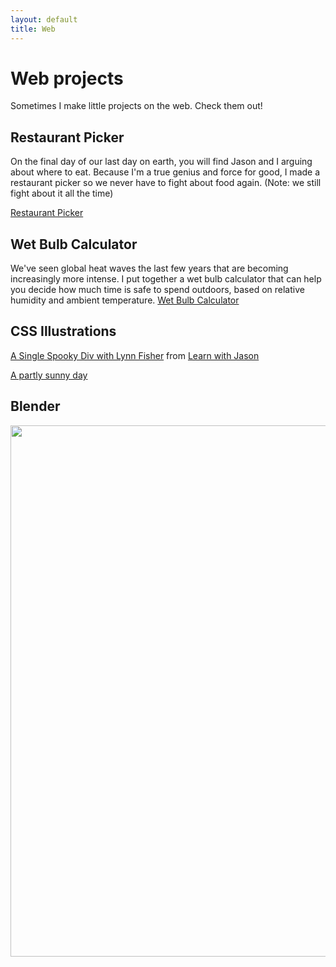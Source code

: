 ```yaml
---
layout: default
title: Web
---
```

# Web projects
Sometimes I make little projects on the web. Check them out!

## Restaurant Picker
On the final day of our last day on earth, you will find Jason and I arguing about where to eat. Because I'm a true genius and force for good, I made a restaurant picker so we never have to fight about food again. (Note: we still fight about it all the time)

[Restaurant Picker](https://lucky-nougat-db4b7c.netlify.app/)

## Wet Bulb Calculator 
We've seen global heat waves the last few years that are becoming increasingly more intense. I put together a wet bulb calculator that can help you decide how much time is safe to spend outdoors, based on relative humidity and ambient temperature.
[Wet Bulb Calculator](https://codepen.io/marisamorby/pen/qBmERPZ)

## CSS Illustrations
[A Single Spooky Div with Lynn Fisher](https://codepen.io/marisamorby/pen/YzWaqbx) from [Learn with Jason](https://www.youtube.com/watch?v=dlKIOCRnvyc)

[A partly sunny day](https://codepen.io/marisamorby/pen/vYELYNX)

## Blender
<img src="/images/Screenshot 2024-02-06 at 18.49.37.png" width="721" height="850"/>
